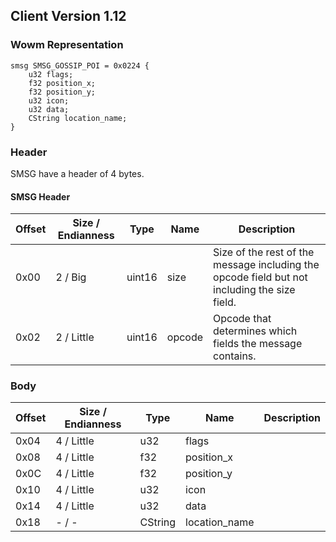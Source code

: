 ## Client Version 1.12

### Wowm Representation
```rust,ignore
smsg SMSG_GOSSIP_POI = 0x0224 {
    u32 flags;    
    f32 position_x;    
    f32 position_y;    
    u32 icon;    
    u32 data;    
    CString location_name;    
}

```
### Header
SMSG have a header of 4 bytes.

#### SMSG Header
| Offset | Size / Endianness | Type   | Name   | Description |
| ------ | ----------------- | ------ | ------ | ----------- |
| 0x00   | 2 / Big           | uint16 | size   | Size of the rest of the message including the opcode field but not including the size field.|
| 0x02   | 2 / Little        | uint16 | opcode | Opcode that determines which fields the message contains.|
### Body
| Offset | Size / Endianness | Type | Name | Description |
| ------ | ----------------- | ---- | ---- | ----------- |
| 0x04 | 4 / Little | u32 | flags |  |
| 0x08 | 4 / Little | f32 | position_x |  |
| 0x0C | 4 / Little | f32 | position_y |  |
| 0x10 | 4 / Little | u32 | icon |  |
| 0x14 | 4 / Little | u32 | data |  |
| 0x18 | - / - | CString | location_name |  |
